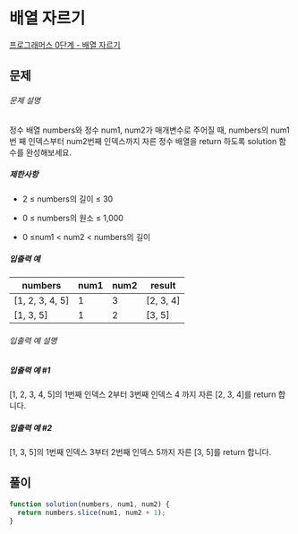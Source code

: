 # 배열 자르기

[프로그래머스 0단계 - 배열 자르기](https://school.programmers.co.kr/learn/courses/30/lessons/120833)

## 문제

###### 문제 설명

정수 배열 numbers와 정수 num1, num2가 매개변수로 주어질 때, numbers의 num1번 째 인덱스부터 num2번째 인덱스까지 자른 정수 배열을 return 하도록 solution 함수를 완성해보세요.

##### 제한사항

- 2 ≤ numbers의 길이 ≤ 30

- 0 ≤ numbers의 원소 ≤ 1,000

- 0 ≤num1 < num2 < numbers의 길이

##### 입출력 예

| numbers         | num1 | num2 | result    |
| --------------- | ---- | ---- | --------- |
| [1, 2, 3, 4, 5] | 1    | 3    | [2, 3, 4] |
| [1, 3, 5]       | 1    | 2    | [3, 5]    |

###### 입출력 예 설명

##### 입출력 예 #1

[1, 2, 3, 4, 5]의 1번째 인덱스 2부터 3번째 인덱스 4 까지 자른 [2, 3, 4]를 return 합니다.

##### 입출력 예 #2

[1, 3, 5]의 1번째 인덱스 3부터 2번째 인덱스 5까지 자른 [3, 5]를 return 합니다.

## 풀이

```javascript
function solution(numbers, num1, num2) {
  return numbers.slice(num1, num2 + 1);
}
```
